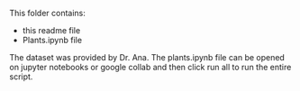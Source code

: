 
This folder contains:
- this readme file
- Plants.ipynb file 

The dataset was provided by Dr. Ana. The plants.ipynb file can be opened on jupyter notebooks or google collab and then click run all to run the entire script.
